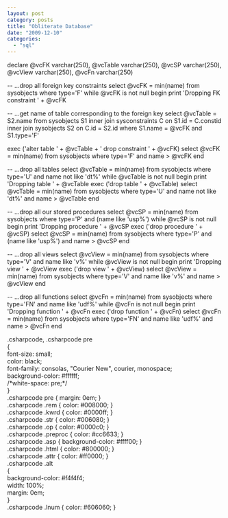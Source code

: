 ```yaml
---
layout: post
category: posts
title: "Obliterate Database"
date: "2009-12-10"
categories: 
  - "sql"
---
```


declare
   @vcFK varchar(250),
   @vcTable varchar(250),
   @vcSP varchar(250),
   @vcView varchar(250),
   @vcFn varchar(250)

\-- ...drop all foreign key constraints 
select @vcFK = min(name) from sysobjects where type='F'
while @vcFK is not null
begin
   print 'Dropping FK constraint ' + @vcFK
   
   \-- ...get name of table corresponding to the foreign key
   select
      @vcTable = S2.name
   from
      sysobjects S1
      inner join sysconstraints C on S1.id = C.constid
      inner join sysobjects S2 on C.id = S2.id
   where
      S1.name = @vcFK and S1.type='F'
   
   exec ('alter table ' + @vcTable + ' drop constraint ' + @vcFK)
   select @vcFK = min(name) from sysobjects where type='F' and name > @vcFK
end

\-- ...drop all tables
select @vcTable = min(name) from sysobjects where type='U' and name not like 'dt%'
while @vcTable is not null
begin
   print 'Dropping table ' + @vcTable
   exec ('drop table ' + @vcTable)
   select @vcTable = min(name) from sysobjects where type='U' and name not like 'dt%' and name > @vcTable
end

\-- ...drop all our stored procedures
select @vcSP = min(name) from sysobjects where type='P' and (name like 'usp%')
while @vcSP is not null
begin
   print 'Dropping procedure ' + @vcSP
   exec ('drop procedure ' + @vcSP)
   select @vcSP = min(name) from sysobjects where type='P' and (name like 'usp%') and name > @vcSP
end

\-- ...drop all views
select @vcView = min(name) from sysobjects where type='V' and name like 'v%'
while @vcView is not null
begin
   print 'Dropping view ' + @vcView
   exec ('drop view ' + @vcView)
   select @vcView = min(name) from sysobjects where type='V' and name like 'v%' and name > @vcView
end
   
\-- ...drop all functions
select @vcFn = min(name) from sysobjects where type='FN' and name like 'udf%'
while @vcFn is not null
begin
   print 'Dropping function ' + @vcFn
   exec ('drop function ' + @vcFn)
   select @vcFn = min(name) from sysobjects where type='FN' and name like 'udf%' and name > @vcFn
end

.csharpcode, .csharpcode pre<br /> {<br /> font-size: small;<br /> color: black;<br /> font-family: consolas, "Courier New", courier, monospace;<br /> background-color: #ffffff;<br /> /\*white-space: pre;\*/<br /> }<br /> .csharpcode pre { margin: 0em; }<br /> .csharpcode .rem { color: #008000; }<br /> .csharpcode .kwrd { color: #0000ff; }<br /> .csharpcode .str { color: #006080; }<br /> .csharpcode .op { color: #0000c0; }<br /> .csharpcode .preproc { color: #cc6633; }<br /> .csharpcode .asp { background-color: #ffff00; }<br /> .csharpcode .html { color: #800000; }<br /> .csharpcode .attr { color: #ff0000; }<br /> .csharpcode .alt<br /> {<br /> background-color: #f4f4f4;<br /> width: 100%;<br /> margin: 0em;<br /> }<br /> .csharpcode .lnum { color: #606060; }
